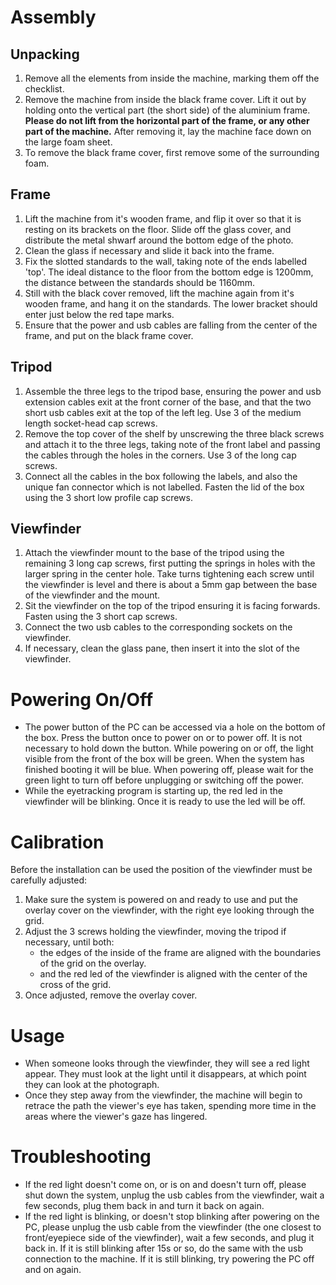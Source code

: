 # Assembly

## Unpacking
1. Remove all the elements from inside the machine, marking them off the checklist.
2. Remove the machine from inside the black frame cover. Lift it out by holding onto the vertical part (the short side) of the aluminium frame.  **Please do not lift from the horizontal part of the frame, or any other part of the machine.** After removing it, lay the machine face down on the large foam sheet.
3. To remove the black frame cover, first remove some of the surrounding foam.

## Frame  
1. Lift the machine from it's wooden frame, and flip it over so that it is resting on its brackets on the floor.  Slide off the glass cover, and distribute the metal shwarf around the bottom edge of the photo.
2. Clean the glass if necessary and slide it back into the frame.
3. Fix the slotted standards to the wall, taking note of the ends labelled 'top'. The ideal distance to the floor from the bottom edge is 1200mm, the distance between the standards should be 1160mm.
4. Still with the black cover removed, lift the machine again from it's wooden frame, and hang it on the standards. The lower bracket should enter just below the red tape marks.
5. Ensure that the power and usb cables are falling from the center of the frame, and put on the black frame cover.
  
## Tripod  
1. Assemble the three legs to the tripod base, ensuring the power and usb extension cables exit at the front corner of the base, and that the two short usb cables exit at the top of the left leg. Use 3 of the medium length socket-head cap screws.
2.	Remove the top cover of the shelf by unscrewing the three black screws and attach it to the three legs, taking note of the front label and passing the cables through the holes in the corners. Use 3 of the long cap screws.
3. Connect all the cables in the box following the labels, and also the unique fan connector which is not labelled. Fasten the lid of the box using the 3 short low profile cap screws.
 

## Viewfinder  
1. Attach the viewfinder mount to the base of the tripod using the remaining 3 long cap screws, first putting the springs in holes with the larger spring in the center hole. Take turns tightening each screw until the viewfinder is level and there is about a 5mm gap between the base of the viewfinder and the mount.
2. Sit the viewfinder on the top of the tripod ensuring it is facing forwards. Fasten using the 3 short cap screws.
3. Connect the two usb cables to the corresponding sockets on the viewfinder.  
4. If necessary, clean the glass pane, then insert it into the slot of the viewfinder.  

# Powering On/Off
- The power button of the PC can be accessed via a hole on the bottom of the box.  Press the button once to power on or to power off.  It is not necessary to hold down the button.  While powering on or off, the light visible from the front of the box will be green.  When the system has finished booting it will be blue.  When powering off, please wait for the green light to turn off before unplugging or switching off the power.
- While the eyetracking program is starting up, the red led in the viewfinder will be blinking. Once it is ready to use the led will be off.

# Calibration  
Before the installation can be used the position of the viewfinder must be carefully adjusted:  
1. Make sure the system is powered on and ready to use and put the overlay cover on the viewfinder, with the right eye looking through the grid.
2. Adjust the 3 screws holding the viewfinder, moving the tripod if necessary, until both:  
	- the edges of the inside of the frame are aligned with the boundaries of the grid on the overlay.  
	- and the red led of the viewfinder is aligned with the center of the cross of the grid.  
3. Once adjusted, remove the overlay cover.

# Usage
- When someone looks through the viewfinder, they will see a red light appear.  They must look at the light until it disappears, at which point they can look at the photograph.
- Once they step away from the viewfinder, the machine will begin to retrace the path the viewer's eye has taken, spending more time in the areas where the viewer's gaze has lingered.

# Troubleshooting
- If the red light doesn't come on, or is on and doesn't turn off, please shut down the system, unplug the usb cables from the viewfinder, wait a few seconds, plug them back in and turn it back on again.
- If the red light is blinking, or doesn't stop blinking after powering on the PC, please unplug the usb cable from the viewfinder (the one closest to front/eyepiece side of the viewfinder), wait a few seconds, and plug it back in.  If it is still blinking after 15s or so, do the same with the usb connection to the machine.  If it is still blinking, try powering the PC off and on again.

